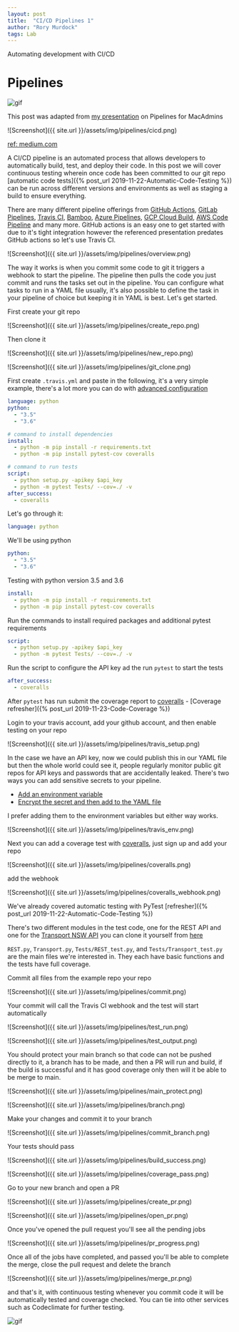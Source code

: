 ```yaml
---
layout: post
title:  "CI/CD Pipelines 1"
author: "Rory Murdock"
tags: Lab
---
```


Automating development with CI/CD

# Pipelines

![gif](https://media.giphy.com/media/DHM45OU8VEKDVivmQ8/giphy.gif)

This post was adapted from [my presentation](https://docs.google.com/presentation/d/1kD-DYPOJkp_EWeozYjWs5yTSsF7w6AbjIzmN-gT9u5Y/edit?usp=sharing) on Pipelines for MacAdmins

![Screenshot]({{ site.url }}/assets/img/pipelines/cicd.png)

[ref: medium.com](https://medium.com/tark-technologies/advantages-of-devops-for-business-166c436e3a7)

A CI/CD pipeline is an automated process that allows developers to automatically build, test, and deploy their code. In this post we will cover continuous testing wherein once code has been committed to our git repo [automatic code tests]({% post_url 2019-11-22-Automatic-Code-Testing %}) can be run across different versions and environments as well as staging a build to ensure everything.

There are many different pipeline offerings from [GitHub Actions](https://github.com/features/actions), [GitLab Pipelines](https://docs.gitlab.com/ee/ci/pipelines/), [Travis CI](https://travis-ci.org/), [Bamboo](https://www.atlassian.com/software/bamboo), [Azure Pipelines](https://azure.microsoft.com/en-au/services/devops/pipelines/), [GCP Cloud Build](https://cloud.google.com/docs/ci-cd), [AWS Code Pipeline](https://aws.amazon.com/codepipeline/) and many more. GitHub actions is an easy one to get started with due to it's tight integration however the referenced presentation predates GitHub actions so let's use Travis CI.

![Screenshot]({{ site.url }}/assets/img/pipelines/overview.png)

The way it works is when you commit some code to git it triggers a webhook to start the pipeline. The pipeline then pulls the code you just commit and runs the tasks set out in the pipeline. You can configure what tasks to run in a YAML file usually, it's also possible to define the task in your pipeline of choice but keeping it in YAML is best. Let's get started.

First create your git repo

![Screenshot]({{ site.url }}/assets/img/pipelines/create_repo.png)

Then clone it

![Screenshot]({{ site.url }}/assets/img/pipelines/new_repo.png)

![Screenshot]({{ site.url }}/assets/img/pipelines/git_clone.png)

First create `.travis.yml` and paste in the following, it's a very simple example, there's a lot more you can do with [advanced configuration](https://blog.travis-ci.com/2019-08-07-extensive-python-testing-on-travis-ci)

```yaml
language: python
python:
  - "3.5"
  - "3.6"

# command to install dependencies
install:
  - python -m pip install -r requirements.txt
  - python -m pip install pytest-cov coveralls

# command to run tests
script:
  - python setup.py -apikey $api_key
  - python -m pytest Tests/ --cov=./ -v
after_success:
  - coveralls
```

Let's go through it:

```yaml
language: python
```

We'll be using python

```yaml
python:
  - "3.5"
  - "3.6"
```

Testing with python version 3.5 and 3.6

```yaml
install:
  - python -m pip install -r requirements.txt
  - python -m pip install pytest-cov coveralls
```

Run the commands to install required packages and additional pytest requirements

```yaml
script:
  - python setup.py -apikey $api_key
  - python -m pytest Tests/ --cov=./ -v
```

Run the script to configure the API key ad the run `pytest` to start the tests

```yaml
after_success:
  - coveralls
```

After `pytest` has run submit the coverage report to [coveralls](https://coveralls.io/) -  [Coverage refresher]({% post_url 2019-11-23-Code-Coverage %})

Login to your travis account, add your github account, and then enable testing on your repo

![Screenshot]({{ site.url }}/assets/img/pipelines/travis_setup.png)

In the case we have an API key, now we could publish this in our YAML file but then the whole world could see it, people regularly monitor public git repos for API keys and passwords that are accidentally leaked. There's two ways you can add sensitive secrets to your pipeline.

* [Add an environment variable](https://docs.travis-ci.com/user/environment-variables/#defining-variables-in-repository-settings)
* [Encrypt the secret and then add to the YAML file](https://docs.travis-ci.com/user/encryption-keys/)

I prefer adding them to the environment variables but either way works.

![Screenshot]({{ site.url }}/assets/img/pipelines/travis_env.png)

Next you can add a coverage test with [coveralls](https://coveralls.io/), just sign up and add your repo

![Screenshot]({{ site.url }}/assets/img/pipelines/coveralls.png)

add the webhook

![Screenshot]({{ site.url }}/assets/img/pipelines/coveralls_webhook.png)

We've already covered automatic testing with PyTest [refresher]({% post_url 2019-11-22-Automatic-Code-Testing %})

There's two different modules in the test code, one for the REST API and one for the [Transport NSW API](https://opendata.transport.nsw.gov.au/developers/api-explorer) you can clone it yourself from [here](https://github.com/rorymurdock/Lightning-Talk-Pipelines)

`REST.py`, `Transport.py`, `Tests/REST_test.py`, and `Tests/Transport_test.py` are the main files we're interested in. They each have basic functions and the tests have full coverage.

Commit all files from the example repo your repo

![Screenshot]({{ site.url }}/assets/img/pipelines/commit.png)

Your commit will call the Travis CI webhook and the test will start automatically

![Screenshot]({{ site.url }}/assets/img/pipelines/test_run.png)

![Screenshot]({{ site.url }}/assets/img/pipelines/test_output.png)

You should protect your main branch so that code can not be pushed directly to it, a branch has to be made, and then a PR will run and build, if the build is successful and it has good coverage only then will it be able to be merge to main.

![Screenshot]({{ site.url }}/assets/img/pipelines/main_protect.png)

![Screenshot]({{ site.url }}/assets/img/pipelines/branch.png)

Make your changes and commit it to your branch

![Screenshot]({{ site.url }}/assets/img/pipelines/commit_branch.png)

Your tests should pass

![Screenshot]({{ site.url }}/assets/img/pipelines/build_success.png)

![Screenshot]({{ site.url }}/assets/img/pipelines/coverage_pass.png)

Go to your new branch and open a PR

![Screenshot]({{ site.url }}/assets/img/pipelines/create_pr.png)

![Screenshot]({{ site.url }}/assets/img/pipelines/open_pr.png)

Once you've opened the pull request you'll see all the pending jobs

![Screenshot]({{ site.url }}/assets/img/pipelines/pr_progress.png)

Once all of the jobs have completed, and passed you'll be able to complete the merge, close the pull request and delete the branch

![Screenshot]({{ site.url }}/assets/img/pipelines/merge_pr.png)

and that's it, with continuous testing whenever you commit code it will be automatically tested and coverage checked. You can tie into other services such as Codeclimate for further testing.

![gif](https://media.giphy.com/media/tn3kTJo4P4y1G/giphy.gif)
